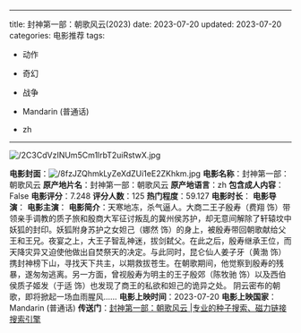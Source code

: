 
---
title: 封神第一部：朝歌风云(2023)
date: 2023-07-20
updated: 2023-07-20
categories: 电影推荐
tags:

- 动作
- 奇幻
- 战争

- Mandarin (普通话)
- zh
---

<img src="https://image.tmdb.org/t/p/original/2C3CdVzINUm5Cm1lrbT2uiRstwX.jpg" alt="/2C3CdVzINUm5Cm1lrbT2uiRstwX.jpg" title="/2C3CdVzINUm5Cm1lrbT2uiRstwX.jpg">

**电影封面**：<img src="https://image.tmdb.org/t/p/w200/8fzJZQhmkLyZeXdZUi1eE2ZKhkm.jpg" alt="/8fzJZQhmkLyZeXdZUi1eE2ZKhkm.jpg" title="/8fzJZQhmkLyZeXdZUi1eE2ZKhkm.jpg">
**电影名称**：封神第一部：朝歌风云
**原产地片名**：封神第一部：朝歌风云
**原产地语言**：zh
**包含成人内容**：False
**电影评分**：7.248
**评分人数**：125
**热门程度**：59.127
**电影时长**：
**电影导演**：
**电影主演**：
**电影简介**：天寒地冻，杀气逼人。大商二王子殷寿（费翔 饰）带领亲手调教的质子旅和殷商大军征讨叛乱的冀州侯苏护，却无意间解除了轩辕坟中妖狐的封印。妖狐附身苏护之女妲己（娜然 饰）的身上，被殷寿带回朝歌献给父王和王兄。夜宴之上，大王子智乱神迷，拔剑弑父。在此之后，殷寿继承王位，而天降灾异又迫使他做出自焚祭天的决定。与此同时，昆仑仙人姜子牙（黄渤 饰）携封神榜下山，寻找天下共主，以期救拔苍生。在朝歌期间，他觉察到殷寿的残暴，遂匆匆逃离。另一方面，曾视殷寿为明主的王子殷郊（陈牧驰 饰）以及西伯侯质子姬发（于适 饰）也发现了商王的私欲和妲己的诡异之处。 阴云密布的朝歌，即将掀起一场血雨腥风……
**电影上映时间**：2023-07-20
**电影上映国家**：Mandarin (普通话)
**传送门**：[封神第一部：朝歌风云 |专业的种子搜索、磁力链接搜索引擎](https://movie.amd794.com:2083/?search=%E5%B0%81%E7%A5%9E%E7%AC%AC%E4%B8%80%E9%83%A8%EF%BC%9A%E6%9C%9D%E6%AD%8C%E9%A3%8E%E4%BA%91&ordering=&mode=match_phrase&page_size=10&page=1)

